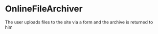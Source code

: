 # OnlineFileArchiver

The user uploads files to the site via a form and the archive is returned to him
